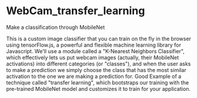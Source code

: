 # WebCam_transfer_learning
Make a classification through MobileNet

This is a custom image classifier that you can train on the fly in the browser using tensorFlow.js, a powerful and flexible machine learning library for Javascript.
We'll use a module called a "K-Nearest Neighbors Classifier", which effectively lets us put webcam images (actually, their MobileNet activations) into different categories (or "classes"), and when the user asks to make a prediction we simply choose the class that has the most similar activation to the one we are making a prediction for.
Good Example of a technique called "transfer learning", which bootstraps our training with the pre-trained MobileNet model and customizes it to train for your application.
